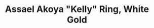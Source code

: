 ---
title: Assael Akoya "Kelly" Ring, White Gold
description: |
  The Assael Kelly Ring is simple and refined. The cream and rose overtones from the Akoya pearl and high polish 18K Gold band are a perfect combination. The Kelly ring can be stacked or worn alone.
specs: |
  Akoya Cultured Pearl, 8.0 - 8.5mm, set in 18K White Gold. Also available in 18K Yellow Gold.
images:
  - assael-akoya-kelly-ring-white-gold.jpg
category: Akoya
order: 9
tags:
  - rings
---